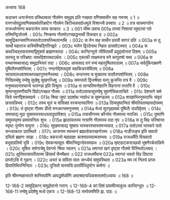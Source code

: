 अध्यायः 168

कदाचन धनार्जनाय प्रस्थितवता गौतमेन समुद्रम् प्रति गच्छता वणिक्सार्थेन सह गमनम् ॥ 1 ॥ वनगजोपद्रुतवणिक्सार्थपरिभ्रष्टेन गौतमेन किञ्चिन्नयग्रोधमूले विश्रान्त्यै प्रस्वापः ॥ 2 ॥ तत्र सायमागतेन राजधर्मनाम्ना बकराजेन तस्य सत्कारः ॥ 3 ॥
001	भीष्म उवाच 
001a	तस्यां निशायां व्युष्टायां गते तस्मिन्द्विजोत्तमे ।
001c	निष्क्रम्य गौतमोऽगच्छद्धनार्थी विचचार ह ॥
002a	सामुद्रिकान्सवणिजस्ततोऽपश्यत्स्थितान्पथि ।
002c	स तेन सह सार्थेन प्रययौ सागरं प्रति ॥
003a	स तु सार्थो महाराज कस्मिंश्चिद्गिरिगह्वरे ।
003c	मत्तेन द्विरदेनाथ निहतः प्रायशोऽभवत् ॥
004a	स कथञ्चिद्भयात्तस्माद्विमुक्तो ब्राह्मणस्तदा ।
004c	कान्दिग्भूतो जीवितार्थी प्रदुद्रावोत्तरां दिशम् ॥
005a	ततस्तु स परिभ्रष्टः सार्थाद्देशात्तथाऽर्थतः ।
005c	एकाकी व्यभ्रमत्तत्र वने कापुरुषो यथा ॥
006a	स पन्थानमथासाद्य समुद्राभिसरं तदा ।
006c	आससाद वनं रम्यं महत्पुष्पितपादपम् ॥
007a	सर्वर्तुकैराम्रवणैः पुष्पितैरुपशोभितम् ।
007c	नन्दनोद्देशसदृशं यक्षकिन्नरसेवितम् ॥
008a	सालतालधवाश्वत्थप्लक्षागुरुवनैस्तथा ।
008c	चन्दनस्य च मुख्यस्य पादपैरुपशोभितम् ।
008e	गिरिप्रस्थेषु रम्येषु सुखेषु सुखगन्धिषु ॥
009a	समन्ततो द्विजश्रेष्ठा वल्गु कूजन्ति तत्र वै ।
009c	मनुष्यवदनाश्चान्ये भारुण्डा इति विश्रुताः ॥
010a	स तान्यतिमनोज्ञानि विहगानां रुतानि वै ।
010c	शृण्वन्सुरमणीयानि विप्रोऽगच्छत गौतमः ॥
011a	ततोऽपश्यत्सुरम्येषु सुवर्णसिकताचिते ।
011c	देशभागे समे चित्रे स्वर्गोद्देशसमप्रभे ।
011e	श्रिया जुष्टं ददर्शाथ न्यग्रोधं च सुमण्डलम् ॥
012a	शाखाभिरनुरूपाभिः संवृतं छत्रसन्निभम् ।
012c	तस्य मूलं च संसिक्तं वरचन्दनवारिणा ॥
013a	दिव्यपुष्पान्वितं श्रीमत्पितामहसदोपमम् ।
013c	तं दृष्ट्वा गौतमः प्रीतो मनःकान्तमनुत्तमम् ॥
014a	मेध्यं सुरगृहप्रख्यं पुष्पितैः पादपैर्वृतम् ।
014c	तमासाद्य मुदा युक्तस्तस्याधस्तादुपाविशत् ॥
015a	तत्रासीनस्य कौन्तेय गौतमस्य नराधिप ।
015c	पुष्पाणि समुपस्पृश्य प्रववावनिलः शुभः ।
015e	ह्लादयंस्तस्य गात्राणि गौतमस्य तदा नृप ॥
016a	स तु विप्रः परिश्रान्तः स्पृष्टः पुण्येन वायुना ।
016c	सुखमासाद्य सुष्वाप भास्करश्चास्तमभ्ययात् ॥
017a	ततोऽस्तं भास्करे याते सन्ध्याकाल उपस्थिते ।
017c	आजगाम स्वभवनं ब्रह्मलोकात्खगोत्तमः ॥
018a	नाडीजङ्घ इति ख्यातो दयितो ब्रह्मणः सखा ।
018c	बकराजो महाप्राज्ञः काश्यपस्यात्मसम्भवः ॥
019a	राजधर्मेति विख्यातो बभूवाप्रतिमो भुवि ।
019c	देवकन्यासुतः श्रीमान्विद्वान्देवसमप्रभः ॥
020a	मृष्टहाटकसञ्छन्नो भूषणैरर्कसन्निभैः ।
020c	भूषितः सर्वगात्रेषु देवगर्भः श्रिया ज्वलन् ॥
021a	तमागतं खगं दृष्ट्वा गौतमो विस्मितोऽभवत् ।
021c	क्षुत्पिपासापरीतात्मा हिंसार्थं चैनमैक्षत ॥
022	राजधर्मोवाच 
022a	स्वागतं भवतो विप्र दिष्ट्या प्राप्तोऽसि मे गृहान् ।
022c	अस्तं च सविता यातः सन्ध्येयं समुपस्थिता ॥
023a	मम त्वं निलयं प्राप्तः प्रियातिथिरनिन्दितः ।
023c	पूजितो यास्यसि प्रातर्विधिदृष्टेन कर्मणा ॥ 

इति श्रीमन्महाभारते शान्तिपर्वणि आपद्धर्मपर्वणि अष्टषष्ट्यधिकशततमोऽध्यायः ॥ 168 ॥

12-168-2 सामुद्रिकान् समुद्रोपान्ते गतान् ॥ 12-168-4 कां दिशं प्रयामीत्याकुलः कान्दिग्भूतः ॥ 12-168-11 रम्येषु प्रदेशेषु मध्ये एकत्र ॥ 12-168-13 सभोपममिति झ. पाठः ॥
